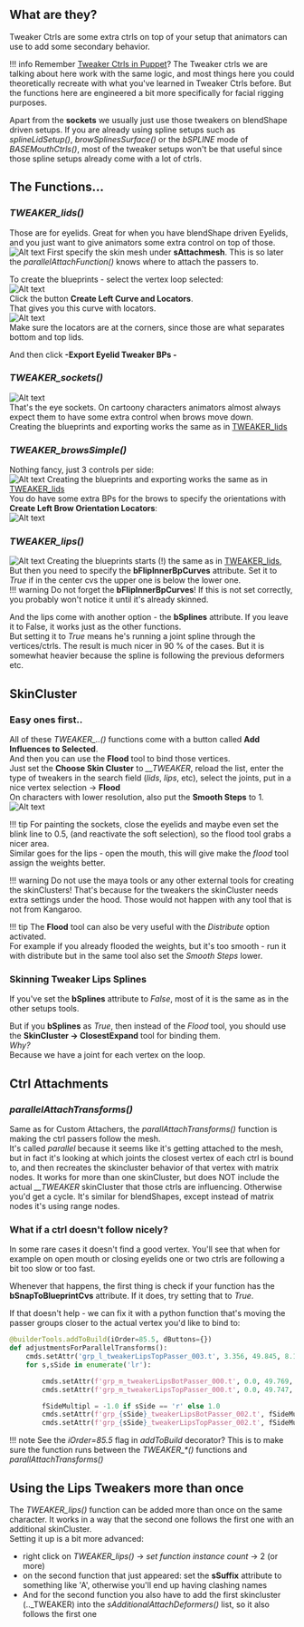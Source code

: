 ## What are they?

Tweaker Ctrls are some extra ctrls on top of your setup that animators can use to add some secondary behavior.

!!! info
    Remember [Tweaker Ctrls in Puppet](../puppet/tweakerCtrls.md)? The Tweaker ctrls we are talking about here work with the same logic, and most
    things here you could theoretically recreate with what you've learned in Tweaker Ctrls before. But the functions
    here are  engineered a bit more specifically for facial rigging purposes.

Apart from the **sockets** we usually just use those tweakers on blendShape driven setups. If you are already using
spline setups such as *splineLidSetup()*, *browSplinesSurface()* or the *bSPLINE* mode of *BASEMouthCtrls()*, 
most of the tweaker setups won't be that useful since those spline setups already come with a lot of ctrls.


## The Functions...

### *TWEAKER_lids()*
Those are for eyelids. Great for when you have blendShape driven Eyelids, and you just want to give animators some
extra control on top of those.  
![Alt text](../images/tweakers_eyelids.jpg)
First specify the skin mesh under **sAttachmesh**. This is so later the *parallelAttachFunction()* knows where to
attach the passers to.

To create the blueprints - select the vertex loop selected:   
![Alt text](../images/tweakers_eyevertices.jpg)  
Click the button **Create Left Curve and Locators**.  
That gives you this curve with locators.   
![Alt text](../images/tweakers_eyeCurve.jpg)    
Make sure the locators are at the corners, since those are what separates bottom and top lids.  

And then click **-Export Eyelid Tweaker BPs -** 

### *TWEAKER_sockets()*
![Alt text](../images/tweakers_sockets.jpg)  
That's the eye sockets. On cartoony characters animators almost always expect them to have some extra control when
brows move down.  
Creating the blueprints and exporting works the same as in [TWEAKER_lids](#tweaker_lids)

### *TWEAKER_browsSimple()*
Nothing fancy, just 3 controls per side:    
![Alt text](../images/tweakers_simpleBrows.jpg)
Creating the blueprints and exporting works the same as in [TWEAKER_lids](#tweaker_lids)  
You do have some extra BPs for the brows to specify the orientations with **Create Left Brow Orientation Locators**:  
![Alt text](../images/tweakers_browExtraBps.jpg)     


### *TWEAKER_lips()*
![Alt text](../images/tweakers_lips.jpg)
Creating the blueprints starts (!) the same as in [TWEAKER_lids](#tweaker_lids),  
But then you need to specify the **bFlipInnerBpCurves** attribute. Set it to *True* if in the center cvs the upper 
one is below the lower one.  
!!! warning
    Do not forget the **bFlipInnerBpCurves**! If this is not set correctly, you probably won't notice it until it's already skinned.   

And the lips come with another option - the **bSplines** attribute. If you leave it to False, 
it works just as the other functions.  
But setting it to *True* means he's running a joint spline through the vertices/ctrls. The result is much nicer in
90 % of the cases. But it is somewhat heavier because the spline is following the previous deformers etc.


## SkinCluster
### Easy ones first..
All of these *TWEAKER_..()* functions come with a button called **Add Influences to Selected**.  
And then you can use the **Flood** tool to bind those vertices.  
Just set the **Choose Skin Cluster** to *__TWEAKER*, reload the list, enter the type of tweakers
in the search field (*lids*, *lips*, etc), select the joints, put in a nice vertex selection -> **Flood**   
On characters with lower resolution, also put the **Smooth Steps** to 1.
![Alt text](../images/tweakers_paintTheSockets.jpg)   

!!! tip 
    For painting the sockets, close the eyelids and maybe even set the blink line to 0.5, (and reactivate the soft selection),
    so the flood tool grabs a nicer area.  
    Similar goes for the lips - open the mouth, this will give make the 
    *flood* tool assign the weights better.

!!! warning
    Do not use the maya tools or any other external tools for creating the skinClusters! That's because
    for the tweakers the skinCluster needs extra settings under the hood. Those would not happen with any tool
    that is not from Kangaroo.

!!! tip
    The **Flood** tool can also be very useful with the *Distribute* option activated.  
    For example if you already flooded the weights, but it's too smooth - run it with distribute 
    but in the same tool also set the *Smooth Steps* lower.

    

### Skinning Tweaker Lips Splines
If you've set the **bSplines** attribute to *False*, most of it is the same as in the other setups tools. 

But if you **bSplines** as *True*, then instead of the *Flood* tool, you should use the **SkinCluster -> ClosestExpand** tool 
for binding them.  
*Why?*   
Because we have a joint for each vertex on the loop.   


## Ctrl Attachments
### *parallelAttachTransforms()*
Same as for Custom Attachers, the *parallAttachTransforms()* function is making the ctrl passers follow the mesh.  
It's called *parallel* because it seems like it's getting attached to the mesh, but in fact
it's looking at which joints the closest vertex of each ctrl is bound to, and then recreates the
skincluster behavior of that vertex with matrix nodes. It works for more than one skinCluster, but
does NOT include the actual *__TWEAKER* skinCluster that those ctrls are influencing. Otherwise you'd
get a cycle.
It's similar for blendShapes, except instead of matrix nodes it's using range nodes.  

### What if a ctrl doesn't follow nicely?
In some rare cases it doesn't find a good vertex. You'll see that when for example on open mouth or closing eyelids 
one or two ctrls are following a bit too slow or too fast.

Whenever that happens, the first thing is check if your function has the **bSnapToBlueprintCvs** attribute.
If it does, try setting that to *True*.

If that doesn't help - we can fix it with a python function
that's moving the passer groups closer to the actual vertex you'd like to bind to:

``` python
@builderTools.addToBuild(iOrder=85.5, dButtons={})
def adjustmentsForParallelTransforms():
    cmds.setAttr('grp_l_tweakerLipsTopPasser_003.t', 3.356, 49.845, 8.152)
    for s,sSide in enumerate('lr'):

        cmds.setAttr(f'grp_m_tweakerLipsBotPasser_000.t', 0.0, 49.769, 12.009)
        cmds.setAttr(f'grp_m_tweakerLipsTopPasser_000.t', 0.0, 49.747, 12.267)

        fSideMultipl = -1.0 if sSide == 'r' else 1.0
        cmds.setAttr(f'grp_{sSide}_tweakerLipsBotPasser_002.t', fSideMultipl*2.72, 49.79, 9.59)
        cmds.setAttr(f'grp_{sSide}_tweakerLipsTopPasser_002.t', fSideMultipl*2.653, 49.817, 9.665)
```

!!! note
    See the *iOrder=85.5* flag in *addToBuild* decorator? This is to make sure the function runs between
    the *TWEAKER_\*()* functions and *parallAttachTransforms()*



## Using the Lips Tweakers more than once
The *TWEAKER_lips()* function can be added more than once on the same character. It works in a way that the second one follows the first one with an additional skinCluster.  
Setting it up is a bit more advanced:

- right click on *TWEAKER_lips()* -> *set function instance count* -> 2 (or more)
- on the second function that just appeared: set the **sSuffix** attribute to something like 'A', otherwise you'll end up having clashing names 
- And for the second function you also have to add the first skincluster (.._TWEAKER) into the *sAdditionalAttachDeformers()* list, so it also follows the first one

